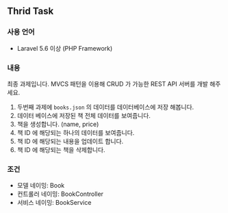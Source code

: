 ## Thrid Task

### 사용 언어
- Laravel 5.6 이상 (PHP Framework)

### 내용
최종 과제입니다. MVCS 패턴을 이용해 CRUD 가 가능한 REST API 서버를 개발 해주세요.

1. 두번째 과제에 `books.json` 의 데이터를 데이터베이스에 저장 해봅니다. 
2. 데이터 베이스에 저장된 책 전체 데이터를 보여줍니다.
3. 책을 생성합니다. (name, price)
4. 책 ID 에 해당되는 하나의 데이터를 보여줍니다.
5. 책 ID 에 해당되는 내용을 업데이트 합니다.
6. 책 ID 에 해당되는 책을 삭제합니다.

### 조건
- 모델 네이밍: Book
- 컨트롤러 네이밍: BookController
- 서비스 네이밍: BookService